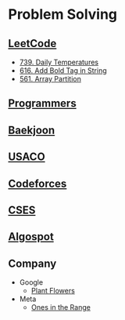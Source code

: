 # Problem Solving

## [LeetCode](https://leetcode.com/)

* [739. Daily Temperatures](https://leetcode.com/problems/daily-temperatures/description/)
* [616. Add Bold Tag in String](https://leetcode.com/problems/add-bold-tag-in-string/description/)
* [561. Array Partition](https://leetcode.com/problems/array-partition/description/)

## [Programmers](https://programmers.co.kr/)

## [Baekjoon](https://www.acmicpc.net/)

## [USACO](https://usaco.org/index.php)

## [Codeforces](https://codeforces.com/)

## [CSES](https://cses.fi/)

## [Algospot](https://algospot.com/)

## Company

* Google
  * [Plant Flowers](https://github.com/giwankim/ps/blob/main/src/main/java/in/the/wild/google/PlantFlowers.java)
* Meta
  * [Ones in the Range](https://github.com/giwankim/ps/blob/main/src/main/java/in/the/wild/meta/OnesInTheRange.java)

